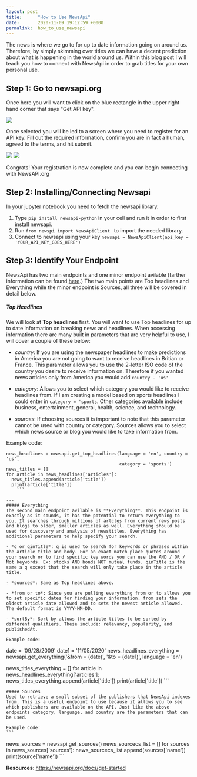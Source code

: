 ```yaml
---
layout: post
title:      "How to Use NewsApi"
date:       2020-11-09 19:12:59 +0000
permalink:  how_to_use_newsapi
---
```



The news is where we go to for up to date information going on around us. Therefore, by simply skimming over titles we can have a decent prediction about what is happening in the world around us. Within this blog post I will teach you how to connect with NewsApi in order to grab titles for your own personal use. 

## Step 1: Go to newsapi.org
Once here you will want to click on the blue rectangle in the upper right hand corner that says "Get API key".

<img src="https://docs.google.com/drawings/d/e/2PACX-1vRQdPJuEtjDJYDgxZx71GkA0_BajOo38RJzxnla1eLEgJJZdtv8a8OYQEVqJfBE16UYeC1YOFBJJxof/pub?w=848&amp;h=495">

Once selected you will be led to a screen where you need to register for an API key. Fill out the required information, confirm you are in fact a human, agreed to the terms, and hit submit.

<img src="https://docs.google.com/drawings/d/e/2PACX-1vRRzoI4XM79haPk2U7teEI-Y0Jk8AHIuuPe9ZXo1x-oqqEhfAY-w6JSFMYkE2QUTE2uL0KVSHNehKWf/pub?w=854&amp;h=690">

<img src="https://docs.google.com/drawings/d/e/2PACX-1vT_BBBt5R3Tkd-0lM71fYSoNukLFrA4CY2TvljePsQtQu6zi5JFuR8IZecf3Q2M9FJhPzKv_vtJJFXH/pub?w=876&amp;h=398">

Congrats! Your registration is now complete and you can begin connecting with NewsAPI.org

## Step 2: Installing/Connecting Newsapi
In your jupyter notebook you need to fetch the newsapi library. 
1. Type  ``` pip install newsapi-python ``` in your cell and run it in order to first install newsapi.
2. Run ```from newspi import NewsApiClient ``` to import the needed library. 
3. Connect to newsapi using your key ```newsapi = NewsApiClient(api_key = 'YOUR_API_KEY_GOES_HERE')```


## Step 3: Identify Your Endpoint
NewsApi has two main endpoints and one minor endpoint avilable (farther information can be found [here](https://newsapi.org/docs/endpoints).) The two main points are Top headlines and Everything while the minor endpoint is Sources, all three will be covered in detail below.

##### Top Headlines
We will look at **Top headlines** first. You will want to use Top headlines for up to date information on breaking news and headlines. When accessing information there are many built in parameters that are very helpful to use, I will cover a couple of these below:

- *country*: If you are using the newspaper headlines to make predictions in America you are not going to want to receive headlines in Britian or France. This parameter allows you to use the 2-letter ISO code of the country you desire to receive information on. Therefore if you wanted news articles only from America you would add ```country - 'us'```


- *category*: Allows you to select which category you would like to receive headlines from. If I am creating a model based on sports headlines I could enter in ```category = 'sports```. Other categories available include business, entertainment, general, health, science, and technology. 


- *sources*: If choosing sources it is important to note that this parameter cannot be used with country or category. Sources allows you to select which news source or blog you would like to take information from. 

Example code:
```
news_headlines = newsapi.get_top_headlines(language = 'en', country = 'us', 
                                           category = 'sports')
news_titles = []
for article in news_headlines['articles']:
  news_titles.append(article['title'])
  print(article['title'])
	```

---
##### Everything
The second main endpoint avilable is **Everything**. This endpoint is exactly as it sounds, it has the potential to return everything to you. It searches through millions of artcles from current news posts and blogs to older, smaller articles as well. Everything should be used for discovery and analysis of newstitles. Everything has additional parameters to help specify your search.

- *q or qinTitle*: q is used to search for keywords or phrases within the article title and body. For an exact match place quotes around your search or to find specific key words you can use the AND / OR / Not keywords. Ex: stocks AND bonds NOT mutual funds. qinTitle is the same a q except that the search will only take place in the article title.

- *sources*: Same as Top headlines above.

- *from or to*: Since you are pulling everything from or to allows you to set specific dates for finding your information. from sets the oldest article date allowed and to sets the newest article allowed. The default format is YYYY-MM-DD.

- *sortBy*: Sort by allows the article titles to be sorted by different qualifiers. These include: relevancy, popularity, and publishedAt.

Example code:
```
date = '09/28/2009'
date1 = '11/05/2020'
news_headlines_everything = newsapi.get_everything('&from = (date)', '&to = (date1)', language = 'en')
                                                
news_titles_everything = []
for article in news_headlines_everything['articles']:
  news_titles_everything.append(article['title'])
  print(article['title'])
	```
	
	##### Sources
	Used to retrieve a small subset of the publishers that NewsApi indexes from. This is a useful endpoint to use because it allows you to see which publishers are available on the API. Just like the above endpoints category, language, and country are the parameters that can be used.
	
	Example code: 
	```
news_sources = newsapi.get_sources()
news_sourcecs_list = []
for sources in news_sources['sources']:
  news_sourcecs_list.append(sources['name'])
  print(source['name'])
	```

**Resources**:
https://newsapi.org/docs/get-started
